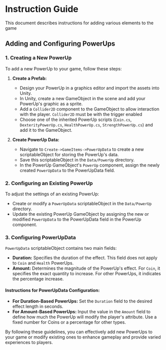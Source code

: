 # Instruction Guide

This document describes instructions for adding various elements to the game

## Adding and Configuring PowerUps

### 1. Creating a New PowerUp

To add a new PowerUp to your game, follow these steps:

1. **Create a Prefab:**
   - Design your PowerUp in a graphics editor and import the assets into Unity.
   - In Unity, create a new GameObject in the scene and add your PowerUp's graphic as a sprite.
   - Add a `Collider2D` component to the GameObject to allow interaction with the player. `Collider2D` must be with the trigger enabled
   - Choose one of the inherited PowerUp scripts (`Coin.cs`, `DexterityPowerUp.cs`, `HealthPowerUp.cs`, `StrengthPowerUp.cs`) and add it to the GameObject.

2. **Create PowerUp Data:**
   - Navigate to `Create->GameItems->PowerUpData` to create a new scriptableObject for storing the PowerUp's data.
   - Save this scriptableObject in the `Data/PowerUp` directory.
   - In the PowerUp GameObject's `PowerUp` component, assign the newly created `PowerUpData` to the PowerUpData field.

### 2. Configuring an Existing PowerUp

To adjust the settings of an existing PowerUp:

- Create or modify a `PowerUpData` scriptableObject in the `Data/PowerUp` directory.
- Update the existing PowerUp GameObject by assigning the new or modified `PowerUpData` to the PowerUpData field in the PowerUp component.

### 3. Configuring PowerUpData

`PowerUpData` scriptableObject contains two main fields:

- **Duration:** Specifies the duration of the effect. This field does not apply to `Coin` and `Health` PowerUps.
- **Amount:** Determines the magnitude of the PowerUp's effect. For `Coin`, it specifies the exact quantity to increase. For other PowerUps, it indicates the percentage increase.

#### Instructions for PowerUpData Configuration:

- **For Duration-Based PowerUps:** Set the `Duration` field to the desired effect length in seconds.
- **For Amount-Based PowerUps:** Input the value in the `Amount` field to define how much the PowerUp will modify the player's attribute. Use a fixed number for Coins or a percentage for other types.

By following these guidelines, you can effectively add new PowerUps to your game or modify existing ones to enhance gameplay and provide varied experiences to players.
